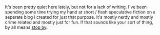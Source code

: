 It's been pretty quiet here lately, but not for a lack of writing. I've been spending some time trying my hand at short / flash speculative&nbsp;fiction on a seperate blog I created for just that purpose. It's mostly nerdy and mostly crime related and mostly just for fun.&nbsp;If that sounds like your sort of thing, by all means <a href="http://nearlynow.blogspot.com/">stop by</a>.